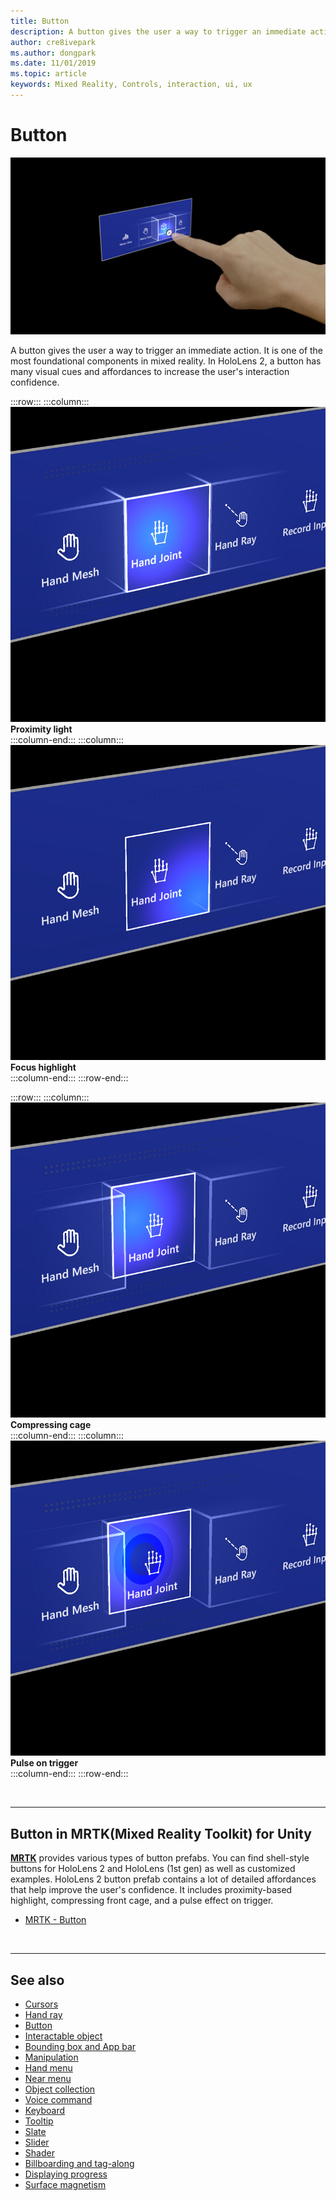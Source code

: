 ```yaml
---
title: Button
description: A button gives the user a way to trigger an immediate action. It is one of the most foundational components in mixed reality.
author: cre8ivepark
ms.author: dongpark
ms.date: 11/01/2019
ms.topic: article
keywords: Mixed Reality, Controls, interaction, ui, ux
---
```


# Button

![Button](images/UX_Hero_Button.jpg)

A button gives the user a way to trigger an immediate action. It is one of the most foundational components in mixed reality. In HoloLens 2, a button has many visual cues and affordances to increase the user's interaction confidence. 


:::row:::
    :::column:::
       ![Move](images/UX_Button_Affordance_ProximityLight.jpg)<br>
       **Proximity light**<br>
    :::column-end:::
    :::column:::
       ![Rotate](images/UX_Button_Affordance_FocusHighlight.jpg)<br>
        **Focus highlight**<br>
    :::column-end:::
:::row-end:::

:::row:::
    :::column:::
       ![Move](images/UX_Button_Affordance_Compression.jpg)<br>
       **Compressing cage**<br>
    :::column-end:::
    :::column:::
       ![Rotate](images/UX_Button_Affordance_Pulse.jpg)<br>
        **Pulse on trigger**<br>
    :::column-end:::
:::row-end:::

<br>


---

## Button in MRTK(Mixed Reality Toolkit) for Unity
**[MRTK](https://github.com/Microsoft/MixedRealityToolkit-Unity)** provides various types of button prefabs. You can find shell-style buttons for HoloLens 2 and HoloLens (1st gen) as well as customized examples. HoloLens 2 button prefab contains a lot of detailed affordances that help improve the user's confidence. It includes proximity-based highlight, compressing front cage, and a pulse effect on trigger.

* [MRTK - Button](https://microsoft.github.io/MixedRealityToolkit-Unity/Documentation/README_Button.html)



<br>

---


## See also

* [Cursors](cursors.md)
* [Hand ray](point-and-commit.md)
* [Button](button.md)
* [Interactable object](interactable-object.md)
* [Bounding box and App bar](app-bar-and-bounding-box.md)
* [Manipulation](direct-manipulation.md)
* [Hand menu](hand-menu.md)
* [Near menu](near-menu.md)
* [Object collection](object-collection.md)
* [Voice command](voice-input.md)
* [Keyboard](keyboard.md)
* [Tooltip](tooltip.md)
* [Slate](slate.md)
* [Slider](slider.md)
* [Shader](shader.md)
* [Billboarding and tag-along](billboarding-and-tag-along.md)
* [Displaying progress](progress.md)
* [Surface magnetism](surface-magnetism.md)
